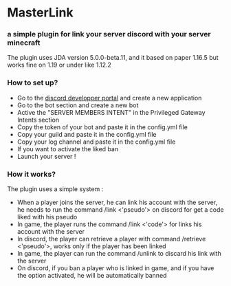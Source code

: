 # MasterLink
### a simple plugin for link your server discord with your server minecraft

The plugin uses JDA version 5.0.0-beta.11, and it based on paper 1.16.5 but works fine on 1.19 or under like 1.12.2



### How to set up?

- Go to the [discord developper portal](https://discord.com/developers/applications) and create a new application
- Go to the bot section and create a new bot
- Active the "SERVER MEMBERS INTENT" in the Privileged Gateway Intents section
- Copy the token of your bot and paste it in the config.yml file
- Copy your guild and paste it in the config.yml file
- Copy your log channel and paste it in the config.yml file
- If you want to activate the liked ban
- Launch your server !


### How it works?

The plugin uses a simple system :
- When a player joins the server, he can link his account with the server, he needs to run the command /link <'pseudo'> on discord for get a code liked with his pseudo
- In game, the player runs the command /link <'code'> for links his account with the server
- In discord, the player can retrieve a player with command /retrieve <'pseudo'>, works only if the player has been linked
- In game, the player can run the command /unlink to discard his link with the server
- On discord, if you ban a player who is linked in game, and if you have the option activated, he will be automatically banned



